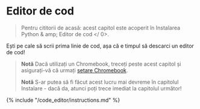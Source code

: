 # Editor de cod

> Pentru cititorii de acasă: acest capitol este acoperit în  Instalarea Python & amp; Editor de cod </ 0>.</p> </blockquote> 
> 
> Ești pe cale să scrii prima linie de cod, așa că e timpul să descarci un editor de cod!
> 
> > **Notă** Dacă utilizați un Chromebook, treceți peste acest capitol și asigurați-vă că urmați [setare Chromebook](../chromebook_setup/README.md).
> > 
> > **Notă** S-ar putea să fi făcut acest lucru mai devreme în capitolul Instalare - dacă da, atunci poți trece imediat la capitolul următor!
> 
> {% include "/code_editor/instructions.md" %}